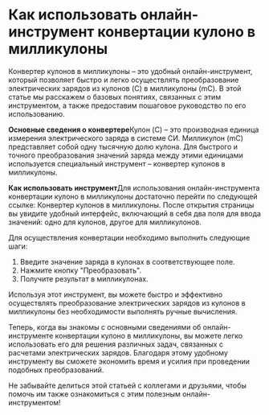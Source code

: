 Как использовать онлайн-инструмент конвертации кулоно в милликулоны
===================================================================

Конвертер кулонов в милликулоны – это удобный онлайн-инструмент, который позволяет быстро и легко осуществлять преобразование электрических зарядов из кулонов (C) в милликулоны (mC). В этой статье мы расскажем о базовых понятиях, связанных с этим инструментом, а также предоставим пошаговое руководство по его использованию.

**Основные сведения о конвертере**Кулон (C) – это производная единица измерения электрического заряда в системе СИ. Милликулон (mC) представляет собой одну тысячную долю кулона. Для быстрого и точного преобразования значений заряда между этими единицами используется специальный инструмент – конвертер кулонов в милликулоны.

**Как использовать инструмент**Для использования онлайн-инструмента конвертации кулоно в милликулоны достаточно перейти по следующей ссылке: Конвертер кулонов в милликулоны. После открытия страницы вы увидите удобный интерфейс, включающий в себя два поля для ввода значений: одно для кулонов, другое для милликулонов.

Для осуществления конвертации необходимо выполнить следующие шаги:

1. Введите значение заряда в кулонах в соответствующее поле.
2. Нажмите кнопку "Преобразовать".
3. Получите результат в милликулонах.

Используя этот инструмент, вы можете быстро и эффективно осуществлять преобразование электрических зарядов из кулонов в милликулоны без необходимости выполнять ручные вычисления.

Теперь, когда вы знакомы с основными сведениями об онлайн-инструменте конвертации кулоно в милликулоны, вы можете легко использовать его для решения различных задач, связанных с расчетами электрических зарядов. Благодаря этому удобному инструменту вы сможете экономить время и усилия при проведении подобных преобразований.

Не забывайте делиться этой статьей с коллегами и друзьями, чтобы помочь им также ознакомиться с этим полезным онлайн-инструментом!